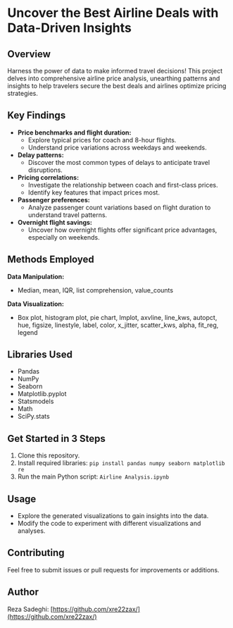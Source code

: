 # Uncover the Best Airline Deals with Data-Driven Insights

## Overview

Harness the power of data to make informed travel decisions! This project delves into comprehensive airline price analysis, unearthing patterns and insights to help travelers secure the best deals and airlines optimize pricing strategies.

## Key Findings

- **Price benchmarks and flight duration:**
    - Explore typical prices for coach and 8-hour flights.
    - Understand price variations across weekdays and weekends.
- **Delay patterns:**
    - Discover the most common types of delays to anticipate travel disruptions.
- **Pricing correlations:**
    - Investigate the relationship between coach and first-class prices.
    - Identify key features that impact prices most.
- **Passenger preferences:**
    - Analyze passenger count variations based on flight duration to understand travel patterns.
- **Overnight flight savings:**
    - Uncover how overnight flights offer significant price advantages, especially on weekends.

## Methods Employed

**Data Manipulation:**

- Median, mean, IQR, list comprehension, value_counts

**Data Visualization:**

- Box plot, histogram plot, pie chart, lmplot, axvline, line_kws, autopct, hue, figsize, linestyle, label, color, x_jitter, scatter_kws, alpha, fit_reg, legend

## Libraries Used

- Pandas
- NumPy
- Seaborn
- Matplotlib.pyplot
- Statsmodels
- Math
- SciPy.stats

## Get Started in 3 Steps

1. Clone this repository.
2. Install required libraries: `pip install pandas numpy seaborn matplotlib re`
3. Run the main Python script: `Airline Analysis.ipynb`

## Usage

- Explore the generated visualizations to gain insights into the data.
- Modify the code to experiment with different visualizations and analyses.

## Contributing

Feel free to submit issues or pull requests for improvements or additions.

## Author

Reza Sadeghi: [https://github.com/xre22zax/](https://github.com/xre22zax/)